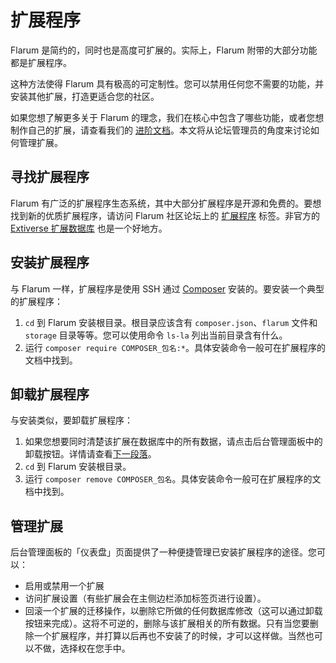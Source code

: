 # 扩展程序

Flarum 是简约的，同时也是高度可扩展的。实际上，Flarum 附带的大部分功能都是扩展程序。

这种方法使得 Flarum 具有极高的可定制性。您可以禁用任何您不需要的功能，并安装其他扩展，打造更适合您的社区。

如果您想了解更多关于 Flarum 的理念，我们在核心中包含了哪些功能，或者您想制作自己的扩展，请查看我们的 [进阶文档](/extend/README.md)。本文将从论坛管理员的角度来讨论如何管理扩展。

## 寻找扩展程序

Flarum 有广泛的扩展程序生态系统，其中大部分扩展程序是开源和免费的。要想找到新的优质扩展程序，请访问 Flarum 社区论坛上的 [扩展程序](https://discuss.flarum.org/t/extensions) 标签。非官方的 [Extiverse 扩展数据库](https://extiverse.com/) 也是一个好地方。

## 安装扩展程序

与 Flarum 一样，扩展程序是使用 SSH 通过 [Composer](https://getcomposer.org) 安装的。要安装一个典型的扩展程序：

1. `cd` 到 Flarum 安装根目录。根目录应该含有 `composer.json`、`flarum` 文件和 `storage` 目录等等。您可以使用命令 `ls-la` 列出当前目录含有什么。
2. 运行 `composer require COMPOSER_包名:*`。具体安装命令一般可在扩展程序的文档中找到。

## 卸载扩展程序

与安装类似，要卸载扩展程序：

1. 如果您想要同时清楚该扩展在数据库中的所有数据，请点击后台管理面板中的卸载按钮。详情请查看[下一段落](#管理扩展)。
2. `cd` 到 Flarum 安装根目录。
3. 运行 `composer remove COMPOSER_包名`。具体安装命令一般可在扩展程序的文档中找到。

## 管理扩展

后台管理面板的「仪表盘」页面提供了一种便捷管理已安装扩展程序的途径。您可以：

- 启用或禁用一个扩展
- 访问扩展设置（有些扩展会在主侧边栏添加标签页进行设置）。
- 回滚一个扩展的迁移操作，以删除它所做的任何数据库修改（这可以通过卸载按钮来完成）。这将不可逆的，删除与该扩展相关的所有数据。只有当您要删除一个扩展程序，并打算以后再也不安装了的时候，才可以这样做。当然也可以不做，选择权在您手中。
